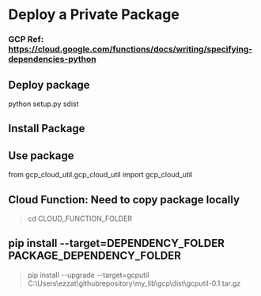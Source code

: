 # Deploy a Private Package

### GCP Ref: https://cloud.google.com/functions/docs/writing/specifying-dependencies-python
## Deploy package
python setup.py sdist

## Install Package

## Use package
from gcp_cloud_util.gcp_cloud_util import gcp_cloud_util

## Cloud Function: Need to copy package locally
> cd CLOUD_FUNCTION_FOLDER

## pip install --target=DEPENDENCY_FOLDER PACKAGE_DEPENDENCY_FOLDER
> pip install --upgrade --target=gcputil C:\Users\ezzat\githubrepository\my_lib\gcp\dist\gcputil-0.1.tar.gz
